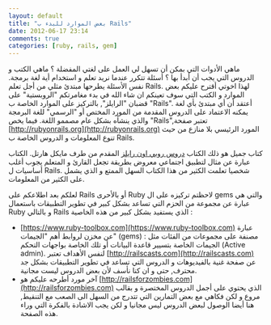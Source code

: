 ```yaml
---
layout: default
title: "بعض الموارد للبدء ب Rails"
date: 2012-06-17 23:14
comments: true
categories: [ruby, rails, gem]
---
```

ماهي الأدوات التي بمكن أن تسهل لي العمل على لغتي المفضلة ؟ ماهي الكتب و الدروس التي يجب أن أبدأ بها ؟ أسئلة تتكرر عندما نريد تعلم و استخدام أية لغة برمجة. نفس الأسئلة يطرحها مبتدئ مثلي من أجل تعلم Rails. لهذا اخوتي أقترح عليكم بعض الموارد و الكتب التي سوف تعينكم ان شاء الله في بدء مغامرتكم "الروبستية" على قضبان "الرايلز", بالتركيز على الموارد الخاصة ب "Rails".
أعتقد أن أي مبتدئ بأي لغة يمكنه الاعتماد على الدروس المقدمة من المورد المختص أو "الرسمي" للغة البرمجة والذي ينشأه بشكل عام مصممو اللغة. فيما يخص "Rails",تعتبر صفحة [http://rubyonrails.org](http://rubyonrails.org) المورد الرئيسي بلا منازع من حيث تنوع المعلومات و الدروس الخاصة ب Rails.
 
كتاب جميل هو ذلك الكتاب [دروس روبي اون رايلز](http://ruby.railstutorial.org/ruby-on-rails-tutorial-book) المقدم من طرف مايكل هارتل. الكتاب عبارة عن مثال لتطبيق اجتماعي معروض بطريقة تجعل القارئ و المتعلم يجوب أغلب أساسيات ل Rails. شخصيا تعلمت الكثير من هذا الكتاب السهل الممتع و الذي يشمل على الكثير من المعلومات.

لعلكم بعد اطلاعكم على Rails أو بالأحرى Ruby لاحظتم تركيزه على ال gems والتي هي عبارة عن مجموعة من الحزم التي تساعد بشكل كبير في تطوير التطبيقات باستعمال Ruby و بالتالي Rails الذي يستفيد بشكل كبير من هذه الخاصية :

- [https://www.ruby-toolbox.com](https://www.ruby-toolbox.com) عبارة عن مخزن لروابط أهم "الجيمات" (gems) مصنفة على مجموعات من الفئات مثل : الجيمات الخاصة بتسيير قاعدة البيانات أو تلك الخاصة بواجهات التحكم (Active admin). لنفس الأهداف تعتبر [http://railscasts.com](http://railscasts.com) عن صفحة غنية بالفيديوهات و الدروس التي تساعد في تطوير التطبيقات بشكل جد محترف, حتى و ان كنا نأسف لأن بعض الدروس ليست مجانية.
 - آخر مورد أطرحه عليكم هو [http://railsforzombies.com](http://railsforzombies.com) الذي يحتوي على أجمل الدروس المختصرة و بقالب مروع و لكن فكاهي مع بعض التمارين التي تتدرج من السهل الى الصعب مع التنقيط, هنا أيضا الوصول لبعض الدروس ليس مجانيا و لكن يجب الاشادة بالفكرة التي وراء هذه الصفحة.
